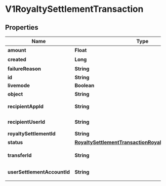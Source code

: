 
# V1RoyaltySettlementTransaction

## Properties
Name | Type | Description | Notes
------------ | ------------- | ------------- | -------------
**amount** | **Float** | 结算金额 | 
**created** | **Long** | 创建时间 | 
**failureReason** | **String** | 失败原因 | 
**id** | **String** |  |  [optional]
**livemode** | **Boolean** |  |  [optional]
**object** | **String** | 对象类型 | 
**recipientAppId** | **String** | 接收方 App ID | 
**recipientUserId** | **String** | 接收方用户 ID | 
**royaltySettlementId** | **String** |  |  [optional]
**status** | [**RoyaltySettlementTransactionRoyaltyTransactionStatus**](RoyaltySettlementTransactionRoyaltyTransactionStatus.md) | 结算状态 |  [optional]
**transferId** | **String** | 支付平分账处理流水 ID | 
**userSettlementAccountId** | **String** | 接收方用户结算账户 ID | 



